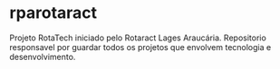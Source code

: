 # rparotaract
Projeto RotaTech iniciado pelo Rotaract Lages Araucária. Repositorio responsavel por guardar todos os projetos que envolvem tecnologia e desenvolvimento.
